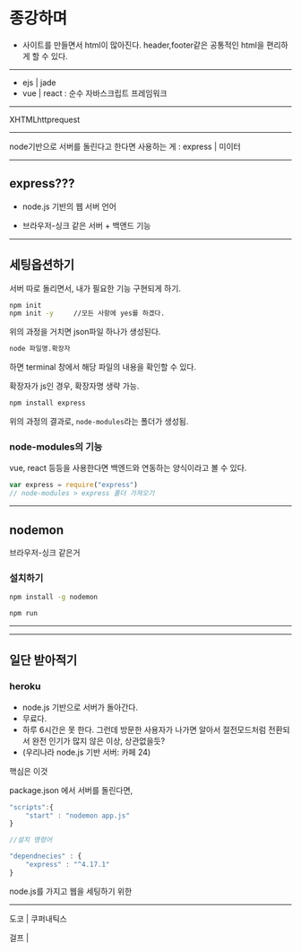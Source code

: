 # 종강하며

- 사이트를 만들면서 html이 많아진다. header,footer같은 공통적인 html을 편리하게 할 수 있다. 

- ---

- ejs | jade
- vue | react : 순수 자바스크립트 프레임워크

---

XHTMLhttprequest

---

node기반으로 서버를 돌린다고 한다면 사용하는 게 : express  | 미이터 

---

## express???

- node.js 기반의 웹 서버 언어

- 브라우저-싱크 같은 서버 + 백앤드 기능

---

## 세팅옵션하기

서버 따로 돌리면서, 내가 필요한 기능 구현되게 하기.



```bash
npm init
npm init -y     //모든 사항에 yes를 하겠다.
```

위의 과정을 거치면 json파일 하나가 생성된다.



```bash
node 파일명.확장자
```

하면 terminal 창에서 해당 파일의 내용을 확인할 수 있다.

확장자가 js인 경우, 확장자명 생략 가능.



```bash
npm install express
```

위의 과정의 결과로, ```node-modules```라는 폴더가 생성됨.

### node-modules의 기능

vue, react 등등을 사용한다면 백엔드와 연동하는 양식이라고 볼 수 있다.

```javascript
var express = require("express")
// node-modules > express 폴더 가져오기
```





----

## nodemon

브라우저-싱크 같은거

### 설치하기

```bash
npm install -g nodemon
```

```bash
npm run
```









---

---

## 일단 받아적기

### heroku 

-  node.js 기반으로 서버가 돌아간다. 
- 무료다.
- 하루 6시간은 못 한다. 그런데 방문한 사용자가 나가면 알아서 절전모드처럼 전환되서 완전 인기가 많지 않은 이상, 상관없을듯?
- (우리나라 node.js 기반 서버: 카페 24)

핵심은 이것

package.json 에서 서버를 돌린다면,

```javascript
"scripts":{
	"start" : "nodemon app.js"
}
```

```javascript
//설치 명령어

"dependnecies" : {
	"express" : "^4.17.1"
}
```





node.js를 가지고 웹을 세팅하기 위한 



---

도코 | 쿠퍼내틱스

걸프 | 